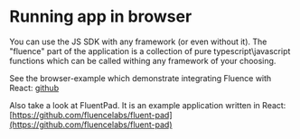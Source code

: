# Running app in browser

You can use the JS SDK with any framework \(or even without it\). The "fluence" part of the application is a collection of pure typescript\javascript functions which can be called withing any framework of your choosing.

See the browser-example which demonstrate integrating Fluence with React: [github](https://github.com/fluencelabs/examples/tree/main/js-sdk-examples/browser-example)

Also take a look at FluentPad. It is an example application written in React: [https://github.com/fluencelabs/fluent-pad](https://github.com/fluencelabs/fluent-pad)
